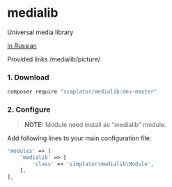 # medialib

Universal media library

[In Russian](README.ru.md)

Provided links /medialib/picture/<picid>

### 1. Download

```bash
composer require "simplator/medialib:dev-master"
```

### 2. Configure

> **NOTE:** Module need install as "medialib" module.

Add following lines to your main configuration file:

```php
'modules' => [
    'medialib' => [
        'class' => 'simplator\medialib\Module',
    ],
],
```
